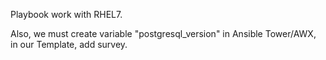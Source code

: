 Playbook work with RHEL7.

Also, we must create variable "postgresql_version" in Ansible Tower/AWX, in our Template, add survey.
